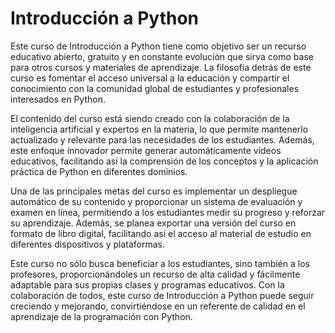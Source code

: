 # Introducción a Python

Este curso de Introducción a Python tiene como objetivo ser un recurso educativo abierto, gratuito y en constante evolución que sirva como base para otros cursos y materiales de aprendizaje. La filosofía detrás de este curso es fomentar el acceso universal a la educación y compartir el conocimiento con la comunidad global de estudiantes y profesionales interesados en Python.

El contenido del curso está siendo creado con la colaboración de la inteligencia artificial y expertos en la materia, lo que permite mantenerlo actualizado y relevante para las necesidades de los estudiantes. Además, este enfoque innovador permite generar automáticamente videos educativos, facilitando así la comprensión de los conceptos y la aplicación práctica de Python en diferentes dominios.

Una de las principales metas del curso es implementar un despliegue automático de su contenido y proporcionar un sistema de evaluación y examen en línea, permitiendo a los estudiantes medir su progreso y reforzar su aprendizaje. Además, se planea exportar una versión del curso en formato de libro digital, facilitando así el acceso al material de estudio en diferentes dispositivos y plataformas.

Este curso no sólo busca beneficiar a los estudiantes, sino también a los profesores, proporcionándoles un recurso de alta calidad y fácilmente adaptable para sus propias clases y programas educativos. Con la colaboración de todos, este curso de Introducción a Python puede seguir creciendo y mejorando, convirtiéndose en un referente de calidad en el aprendizaje de la programación con Python.
